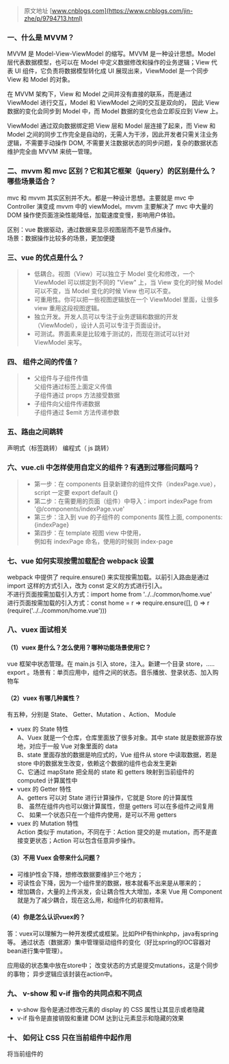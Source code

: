 >  原文地址 [www.cnblogs.com](https://www.cnblogs.com/jin-zhe/p/9794713.html)

### 一、什么是 MVVM？

MVVM 是 Model-View-ViewModel 的缩写。MVVM 是一种设计思想。Model 层代表数据模型，也可以在 Model 中定义数据修改和操作的业务逻辑；View 代表 UI 组件，它负责将数据模型转化成 UI 展现出来，ViewModel 是一个同步 View 和 Model 的对象。

在 MVVM 架构下，View 和 Model 之间并没有直接的联系，而是通过 ViewModel 进行交互，Model 和 ViewModel 之间的交互是双向的， 因此 View 数据的变化会同步到 Model 中，而 Model 数据的变化也会立即反应到 View 上。

ViewModel 通过双向数据绑定把 View 层和 Model 层连接了起来，而 View 和 Model 之间的同步工作完全是自动的，无需人为干涉，因此开发者只需关注业务逻辑，不需要手动操作 DOM, 不需要关注数据状态的同步问题，复杂的数据状态维护完全由 MVVM 来统一管理。

### 二、mvvm 和 mvc 区别？它和其它框架（jquery）的区别是什么？哪些场景适合？

mvc 和 mvvm 其实区别并不大。都是一种设计思想。主要就是 mvc 中 Controller 演变成 mvvm 中的 viewModel。mvvm 主要解决了 mvc 中大量的 DOM 操作使页面渲染性能降低，加载速度变慢，影响用户体验。

区别：vue 数据驱动，通过数据来显示视图层而不是节点操作。  
场景：数据操作比较多的场景，更加便捷

### 三、vue 的优点是什么？

> *   低耦合。视图（View）可以独立于 Model 变化和修改，一个 ViewModel 可以绑定到不同的 "View" 上，当 View 变化的时候 Model 可以不变，当 Model 变化的时候 View 也可以不变。
> *   可重用性。你可以把一些视图逻辑放在一个 ViewModel 里面，让很多 view 重用这段视图逻辑。
> *   独立开发。开发人员可以专注于业务逻辑和数据的开发（ViewModel），设计人员可以专注于页面设计。
> *   可测试。界面素来是比较难于测试的，而现在测试可以针对 ViewModel 来写。

### 四、 组件之间的传值？

> *   父组件与子组件传值  
>     父组件通过标签上面定义传值  
>     子组件通过 props 方法接受数据
> *   子组件向父组件传递数据  
>     子组件通过 $emit 方法传递参数

### 五、路由之间跳转

声明式（标签跳转） 编程式（ js 跳转）

### 六、vue.cli 中怎样使用自定义的组件？有遇到过哪些问题吗？

> *   第一步：在 components 目录新建你的组件文件（indexPage.vue），script 一定要 export default {}
> *   第二步：在需要用的页面（组件）中导入：import indexPage from '@/components/indexPage.vue'
> *   第三步：注入到 vue 的子组件的 components 属性上面, components:{indexPage}
> *   第四步：在 template 视图 view 中使用，  
>     例如有 indexPage 命名，使用的时候则 index-page

### 七、vue 如何实现按需加载配合 webpack 设置

webpack 中提供了 require.ensure() 来实现按需加载。以前引入路由是通过 import 这样的方式引入，改为 const 定义的方式进行引入。  
不进行页面按需加载引入方式：import home from '../../common/home.vue'  
进行页面按需加载的引入方式：const home = r => require.ensure([], () => r (require('../../common/home.vue')))

### 八、vuex 面试相关

#### （1）vuex 是什么？怎么使用？哪种功能场景使用它？

vue 框架中状态管理。在 main.js 引入 store，注入。新建一个目录 store，….. export 。场景有：单页应用中，组件之间的状态。音乐播放、登录状态、加入购物车

#### （2）vuex 有哪几种属性？

有五种，分别是 State、 Getter、Mutation 、Action、 Module

*   vuex 的 State 特性  
    A、Vuex 就是一个仓库，仓库里面放了很多对象。其中 state 就是数据源存放地，对应于一般 Vue 对象里面的 data  
    B、state 里面存放的数据是响应式的，Vue 组件从 store 中读取数据，若是 store 中的数据发生改变，依赖这个数据的组件也会发生更新  
    C、它通过 mapState 把全局的 state 和 getters 映射到当前组件的 computed 计算属性中
*   vuex 的 Getter 特性  
    A、getters 可以对 State 进行计算操作，它就是 Store 的计算属性  
    B、 虽然在组件内也可以做计算属性，但是 getters 可以在多组件之间复用  
    C、 如果一个状态只在一个组件内使用，是可以不用 getters
*   vuex 的 Mutation 特性  
    Action 类似于 mutation，不同在于：Action 提交的是 mutation，而不是直接变更状态；Action 可以包含任意异步操作。

#### （3）不用 Vuex 会带来什么问题？

*   可维护性会下降，想修改数据要维护三个地方；
*   可读性会下降，因为一个组件里的数据，根本就看不出来是从哪来的；
*   增加耦合，大量的上传派发，会让耦合性大大增加，本来 Vue 用 Component 就是为了减少耦合，现在这么用，和组件化的初衷相背。

#### （4）你是怎么认识vuex的？

答：vuex可以理解为一种开发模式或框架。比如PHP有thinkphp，java有spring等。
通过状态（数据源）集中管理驱动组件的变化（好比spring的IOC容器对bean进行集中管理）。

应用级的状态集中放在store中； 改变状态的方式是提交mutations，这是个同步的事物； 异步逻辑应该封装在action中。

### 九、 v-show 和 v-if 指令的共同点和不同点

*   v-show 指令是通过修改元素的 display 的 CSS 属性让其显示或者隐藏
*   v-if 指令是直接销毁和重建 DOM 达到让元素显示和隐藏的效果

### 十、 如何让 CSS 只在当前组件中起作用

将当前组件的 <style> 修改为 < style scoped>

### 十一、<keep-alive></keep-alive > 的作用是什么?

<keep-alive></keep-alive> 包裹动态组件时，会缓存不活动的组件实例，主要用于保留组件状态或避免重新渲染。

### 十二、Vue 中引入组件的步骤?

1）采用 ES6 的 import ... from ... 语法或 CommonJS 的 require() 方法引入组件  
2）对组件进行注册, 代码如下

```
// 注册
Vue.component('my-component', {
  template: '<div>A custom component!</div>'
})
```

3）使用组件`<my-component></my-component>`

### 十三、指令 v-el 的作用是什么?

提供一个在页面上已存在的 DOM 元素作为 Vue 实例的挂载目标. 可以是 CSS 选择器，也可以是一个 HTMLElement 实例

### 十四、在 Vue 中使用插件的步骤

*   采用 ES6 的 import ... from ... 语法或 CommonJSd 的 require() 方法引入插件
*   使用全局方法 Vue.use(plugin) 使用插件, 可以传入一个选项对象 Vue.use(MyPlugin, { someOption: true })

### 十五、请列举出 3 个 Vue 中常用的生命周期钩子函数

*   created: 实例已经创建完成之后调用, 在这一步, 实例已经完成数据观测, 属性和方法的运算, watch/event 事件回调. 然而, 挂载阶段还没有开始, $el 属性目前还不可见
*   mounted: el 被新创建的 vm.$el 替换，并挂载到实例上去之后调用该钩子。如果 root 实例挂载了一个文档内元素，当 mounted 被调用时 vm.$el 也在文档内。
*   activated: keep-alive 组件激活时调用

### 十六、active-class 是哪个组件的属性？

vue-router 模块的 router-link 组件。

### 十七、怎么定义 vue-router 的动态路由以及如何获取传过来的动态参数？

在 router 目录下的 index.js 文件中，对 path 属性加上 /:id。  
使用 router 对象的 params.id。

### 十八、vue-router 有哪几种导航钩子？

三种，一种是全局导航钩子：router.beforeEach(to,from,next)，作用：跳转前进行判断拦截。  
第二种：组件内的钩子；  
第三种：单独路由独享组件

### 十九、生命周期相关面试题

总共分为 8 个阶段创建前 / 后，载入前 / 后，更新前 / 后，销毁前 / 后。

> *   创建前 / 后： 在 beforeCreate 阶段，vue 实例的挂载元素 el 和数据对象 data 都为 undefined，还未初始化。在 created 阶段，vue 实例的数据对象 data 有了，el 还没有。
> *   载入前 / 后：在 beforeMount 阶段，vue 实例的 $el 和 data 都初始化了，但还是挂载之前为虚拟的 dom 节点，data.message 还未替换。在 mounted 阶段，vue 实例挂载完成，data.message 成功渲染。
> *   更新前 / 后：当 data 变化时，会触发 beforeUpdate 和 updated 方法。
> *   销毁前 / 后：在执行 destroy 方法后，对 data 的改变不会再触发周期函数，说明此时 vue 实例已经解除了事件监听以及和 dom 的绑定，但是 dom 结构依然存在

#### （1）、什么是 vue 生命周期

答： Vue 实例从创建到销毁的过程，就是生命周期。也就是从开始创建、初始化数据、编译模板、挂载 Dom→渲染、更新→渲染、卸载等一系列过程，我们称这是 Vue 的生命周期。

#### （2）、vue 生命周期的作用是什么

答：它的生命周期中有多个事件钩子，让我们在控制整个 Vue 实例的过程时更容易形成好的逻辑。

#### （3）、vue 生命周期总共有几个阶段

答：可以总共分为 8 个阶段：创建前 / 后, 载入前 / 后, 更新前 / 后, 销毁前 / 销毁后

#### （4）、第一次页面加载会触发哪几个钩子

答：第一次页面加载时会触发 beforeCreate, created, beforeMount, mounted 这几个钩子

#### （5）、DOM 渲染在 哪个周期中就已经完成

答：DOM 渲染在 mounted 中就已经完成了。

#### （6）、简单描述每个周期具体适合哪些场景

答：生命周期钩子的一些使用方法：

*   beforecreate : 可以在这加个 loading 事件，在加载实例时触发
*   created : 初始化完成时的事件写在这里，如在这结束 loading 事件，异步请求也适宜在这里调用
*   mounted : 挂载元素，获取到 DOM 节点
*   updated : 如果对数据统一处理，在这里写上相应函数
*   beforeDestroy : 可以做一个确认停止事件的确认框
*   nextTick : 更新数据后立即操作 dom    参考理解：https://www.cnblogs.com/jin-zhe/p/9985436.html

#### （7）、请详细说下你对vue生命周期的理解？

答：总共分为8个阶段创建前/后，载入前/后，更新前/后，销毁前/后。

创建前/后： 在beforeCreated阶段，vue实例的挂载元素$el和数据对象data都为undefined，还未初始化。在created阶段，vue实例的数据对象data有了，$el还没有。

载入前/后：在beforeMount阶段，vue实例的$el和data都初始化了，但还是挂载之前为虚拟的dom节点，data.message还未替换。在mounted阶段，vue实例挂载完成，data.message成功渲染。

更新前/后：当data变化时，会触发beforeUpdate和updated方法。

销毁前/后：在执行destroy方法后，对data的改变不会再触发周期函数，说明此时vue实例已经解除了事件监听以及和dom的绑定，但是dom结构依然存在

### 二十、说出至少 4 种 vue 当中的指令和它的用法？

v-if：判断是否隐藏；v-for：数据循环；v-bind:class：绑定一个属性；v-model：实现双向绑定

### 二十一、vue-loader 是什么？使用它的用途有哪些？

答：解析.vue文件的一个加载器，跟template/js/style转换成js模块。
用途：js可以写es6、style样式可以scss或less、template可以加jade等

### 二十二、scss 是什么？在 vue.cli 中的安装使用步骤是？有哪几大特性？

答：css 的预编译。  
使用步骤：  
第一步：先装 css-loader、node-loader、sass-loader 等加载器模块  
第二步：在 build 目录找到 webpack.base.config.js，在那个 extends 属性中加一个拓展. scss  
第三步：在同一个文件，配置一个 module 属性  
第四步：然后在组件的 style 标签加上 lang 属性 ，例如：lang=”scss”

特性:

*   可以用变量，例如（$ 变量名称 = 值）；
*   可以用混合器，例如（）
*   可以嵌套

### 二十三、为什么使用 key？

当有相同标签名的元素切换时，需要通过 key 特性设置唯一的值来标记以让 Vue 区分它们，否则 Vue 为了效率只会替换相同标签内部的内容。

### 二十四、为什么避免 v-if 和 v-for 用在一起

当 Vue 处理指令时，v-for 比 v-if 具有更高的优先级，通过 v-if 移动到容器元素，不会再重复遍历列表中的每个值。取而代之的是，我们只检查它一次，且不会在 v-if 为否的时候运算 v-for。

### 二十五、VNode 是什么？虚拟 DOM 是什么？

Vue 在 页面上渲染的节点，及其子节点称为 “虚拟节点 (Virtual Node)”，简写为“VNode”。“虚拟 DOM” 是由 Vue 组件树建立起来的整个 VNode 树的称呼。

### 二十六、Vue的双向数据绑定原理是什么？

答：vue.js 是采用数据劫持结合发布者-订阅者模式的方式，通过Object.defineProperty()来劫持各个属性的setter，getter，在数据变动时发布消息给订阅者，触发相应的监听回调。

具体步骤：

第一步：需要observe的数据对象进行递归遍历，包括子属性对象的属性，都加上 setter和getter
这样的话，给这个对象的某个值赋值，就会触发setter，那么就能监听到了数据变化

第二步：compile解析模板指令，将模板中的变量替换成数据，然后初始化渲染页面视图，并将每个指令对应的节点绑定更新函数，添加监听数据的订阅者，一旦数据有变动，收到通知，更新视图

第三步：Watcher订阅者是Observer和Compile之间通信的桥梁，主要做的事情是:
1、在自身实例化时往属性订阅器(dep)里面添加自己
2、自身必须有一个update()方法
3、待属性变动dep.notice()通知时，能调用自身的update()方法，并触发Compile中绑定的回调，则功成身退。

第四步：MVVM作为数据绑定的入口，整合Observer、Compile和Watcher三者，通过Observer来监听自己的model数据变化，通过Compile来解析编译模板指令，最终利用Watcher搭起Observer和Compile之间的通信桥梁，达到数据变化 -> 视图更新；视图交互变化(input) -> 数据model变更的双向绑定效果。

### 二十七、聊聊你对Vue.js的template编译的理解？

答：简而言之，就是先转化成AST树，再得到的render函数返回VNode（Vue的虚拟DOM节点）

详情步骤：

首先，通过compile编译器把template编译成AST语法树（abstract syntax tree 即 源代码的抽象语法结构的树状表现形式），compile是createCompiler的返回值，createCompiler是用以创建编译器的。另外compile还负责合并option。

然后，AST会经过generate（将AST语法树转化成render funtion字符串的过程）得到render函数，render的返回值是VNode，VNode是Vue的虚拟DOM节点，里面有（标签名、子节点、文本等等）

### 二十八、自定义指令（v-check、v-focus）的方法有哪些？它有哪些钩子函数？还有哪些钩子函数参数？

答：全局定义指令：在vue对象的directive方法里面有两个参数，一个是指令名称，另外一个是函数。组件内定义指令：directives

钩子函数：bind（绑定事件触发）、inserted(节点插入的时候触发)、update（组件内相关更新）

钩子函数参数：el、binding

### 二十九、导航钩子有哪些？它们有哪些参数？

答：导航钩子有：a/全局钩子和组件内独享的钩子。b/beforeRouteEnter、afterEnter、beforeRouterUpdate、beforeRouteLeave

参数：有to（去的那个路由）、from（离开的路由）、next（一定要用这个函数才能去到下一个路由，如果不用就拦截）最常用就这几种

### 三十、请说下封装 vue 组件的过程？

答：首先，组件可以提升整个项目的开发效率。能够把页面抽象成多个相对独立的模块，解决了我们传统项目开发：效率低、难维护、复用性等问题。

然后，使用Vue.extend方法创建一个组件，然后使用Vue.component方法注册组件。子组件需要数据，可以在props中接受定义。而子组件修改好数据后，想把数据传递给父组件。可以采用emit方法。

### 三十一、请说出vue.cli项目中src目录每个文件夹和文件的用法？

答：assets文件夹是放静态资源；components是放组件；router是定义路由相关的配置;view视图；app.vue是一个应用主组件；main.js是入口文件

ps：16题答案同样适合”vue data是怎么实现的？”此面试题。

  
嗯，就酱~~     参考  https://www.jianshu.com/p/b1dd80f4d542